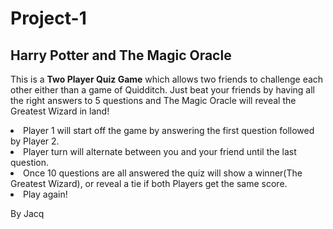 # Project-1

<h2>Harry Potter and The Magic Oracle</h2>

This is a <strong>Two Player Quiz Game</strong> which allows two friends to challenge each other either than a game of Quidditch.
Just beat your friends by having all the right answers to 5 questions and The Magic Oracle will reveal the Greatest Wizard in land!
<br>
<li>Player 1 will start off the game by answering the first question followed by Player 2.</li>
<li>Player turn will alternate between you and your friend until the last question.</li>
<li>Once 10 questions are all answered the quiz will show a winner(The Greatest Wizard), or reveal a tie if both Players get the same score.</li>
<li>Play again!</li>


















By Jacq
